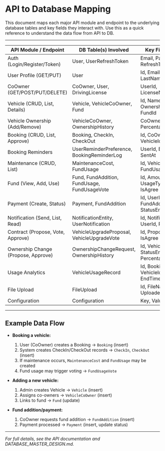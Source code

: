 # API to Database Mapping

This document maps each major API module and endpoint to the underlying database tables and key fields they interact with. Use this as a quick reference to understand the data flow from API to DB.

---

| API Module / Endpoint                | DB Table(s) Involved                | Key Fields / Notes                                  |
|--------------------------------------|-------------------------------------|-----------------------------------------------------|
| Auth (Login/Register/Token)          | User, UserRefreshToken              | Email, PasswordHash, RefreshToken                   |
| User Profile (GET/PUT)               | User                                | Id, Email, FirstName, LastName, etc.                |
| CoOwner (GET/POST/PUT/DELETE)        | CoOwner, User, DrivingLicense       | UserId, LicenseNumber                               |
| Vehicle (CRUD, List, Details)        | Vehicle, VehicleCoOwner, Fund       | Id, Name, OwnershipPercentage, FundId               |
| Vehicle Ownership (Add/Remove)       | VehicleCoOwner, OwnershipHistory    | CoOwnerId, VehicleId, PercentageChange              |
| Booking (CRUD, List, Approve)        | Booking, CheckIn, CheckOut          | Id, CoOwnerId, VehicleId, ApprovedBy                |
| Booking Reminders                    | UserReminderPreference, BookingReminderLog | UserId, BookingId, SentAt                    |
| Maintenance (CRUD, List)             | MaintenanceCost, FundUsage          | Id, VehicleId, Cost, FundUsageId                    |
| Fund (View, Add, Use)                | Fund, FundAddition, FundUsage, FundUsageVote | Id, Amount, UsageTypeEnum, IsAgree         |
| Payment (Create, Status)             | Payment, FundAddition               | Id, UserId, FundAdditionId, StatusEnum              |
| Notification (Send, List, Read)      | NotificationEntity, UserNotification| Id, NotificationType, UserId, ReadAt                |
| Contract (Propose, Vote, Approve)    | VehicleUpgradeProposal, VehicleUpgradeVote | Id, ProposalId, UserId, IsAgree             |
| Ownership Change (Propose, Approve)  | OwnershipChangeRequest, OwnershipHistory | Id, VehicleId, StatusEnum, PercentageChange   |
| Usage Analytics                      | VehicleUsageRecord                  | Id, BookingId, VehicleId, StartTime, EndTime        |
| File Upload                          | FileUpload                          | Id, FileName, UploadedAt                            |
| Configuration                        | Configuration                       | Key, Value                                          |

---

## Example Data Flow
- **Booking a vehicle:**
  1. User (CoOwner) creates a Booking → `Booking` (insert)
  2. System creates CheckIn/CheckOut records → `CheckIn`, `CheckOut` (insert)
  3. If maintenance occurs, `MaintenanceCost` and `FundUsage` may be created
  4. Fund usage may trigger voting → `FundUsageVote`

- **Adding a new vehicle:**
  1. Admin creates Vehicle → `Vehicle` (insert)
  2. Assigns co-owners → `VehicleCoOwner` (insert)
  3. Links to fund → `Fund` (update)

- **Fund addition/payment:**
  1. CoOwner requests fund addition → `FundAddition` (insert)
  2. Payment processed → `Payment` (insert, update status)

---

*For full details, see the API documentation and DATABASE_MASTER_DESIGN.md.*
